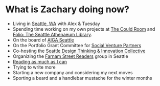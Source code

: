 
# What is Zachary doing now?

- Living in [Seattle, WA](http://zxmth.us/1PzqBgr) with Alex & Tuesday
- Spending time working on my own projects at [The Could Room](http://zxmth.us/1Pzqi5c) and [Folio: The Seattle Athenaeum Library](http://zxmth.us/1nx2vcU).
- On the board of [AIGA Seattle](http://zxmth.us/1PzqoKi)
- On the Portfolio Grant Committee for [Social Venture Partners](http://zxmth.us/1PzqmC8)
- Co-hosting the [Seattle Design Thinking & Innovation Collective](http://zxmth.us/1PzqtNZ)
- Organizing the [Farnam Street Readers](http://zxmth.us/1Pzqstq) group in Seattle
- [Reading as much as I can](http://zxmth.us/1R0DeV4)
- Trying to write more
- Starting a new company and considering my next moves
- Sporting a beard and a handlebar mustache for the winter months

